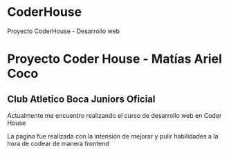 # CoderHouse
Proyecto CoderHouse - Desarrollo web

<h1>Proyecto Coder House - Matías Ariel Coco</h1>
<h2>Club Atletico Boca Juniors Oficial</h2>

<p>Actualmente me encuentro realizando el curso de desarrollo web en Coder House</p>
<p>La pagina fue realizada con la intensión de mejorar y pulir habilidades a la hora de codear de manera frontend</p>
